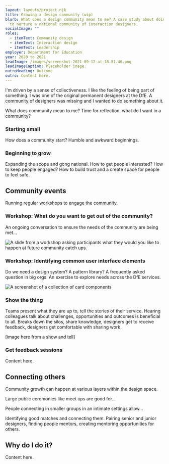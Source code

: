 ```yaml
---
layout: layouts/project.njk
title: Growing a design community (wip)
blurb: What does a design community mean to me? A case study about doing my bit
  to nurture a national community of interaction designers.
socialImage: ""
roles:
  - itemText: Community design
  - itemText: Interaction design
  - itemText: Leadership
employer: Department for Education
year: 2020 to 2021
leadImage: /images/screenshot-2021-09-12-at-18.51.40.png
leadImageCaption: Placeholder image.
outroHeading: Outcome
outro: Content here.
---
```

I'm driven by a sense of collectiveness. I like the feeling of being part of something. I was one of the original permanent designers at the DfE. A community of designers was missing and I wanted to do something about it. 

What does community mean to me? Time for reflection, what do I want in a community?

### Starting small

How does a community start? Humble and awkward beginnings.

### Beginning to grow

Expanding the scope and gong national. How to get people interested? How to keep people engaged? How to build trust and a create space for people to feel safe.

## Community events

Running regular workshops to engage the community.

### Workshop: What do you want to get out of the community?

An ongoing conversation to ensure the needs of the community are being met...

![A slide from a workshop asking participants what they would you like to happen at future community catch ups.](/images/screenshot-2021-09-09-at-21.15.03.png "Community needs change over time so we revisit them often in a workshop setting.")

### Workshop:  Identifying common user interface elements

Do we need a design system? A pattern library? A frequently asked question in big orgs. An exercise to explore needs across the DfE services.

![A screenshot of a collection of card components](/images/screenshot-2021-09-09-at-20.57.22.png "We collaboratively surveyed the DfE landscape to collect and collate user interface elements (components and patterns) that weren't in the GOV.UK Design System.")

### Show the thing

Teams present what they are up to, tell the stories of their service. Hearing colleagues talk about challenges, opportunities and outcomes is beneficial to all. Breaks down the silos, share knowledge, designers get to receive feedback, designers get comfortable with sharing work.

\[image here from a show and tell]

### Get feedback sessions

Content here.

## Connecting others

Community growth can happen at various layers within the design space. 

Large public ceremonies like meet ups are good for...

People connecting in smaller groups in an intimate settings allow...

Identifying good matches and connecting them. Pairing senior and junior designers, finding people mentors, creating mentoring opportunities for others.

## Why do I do it?

Content here.
